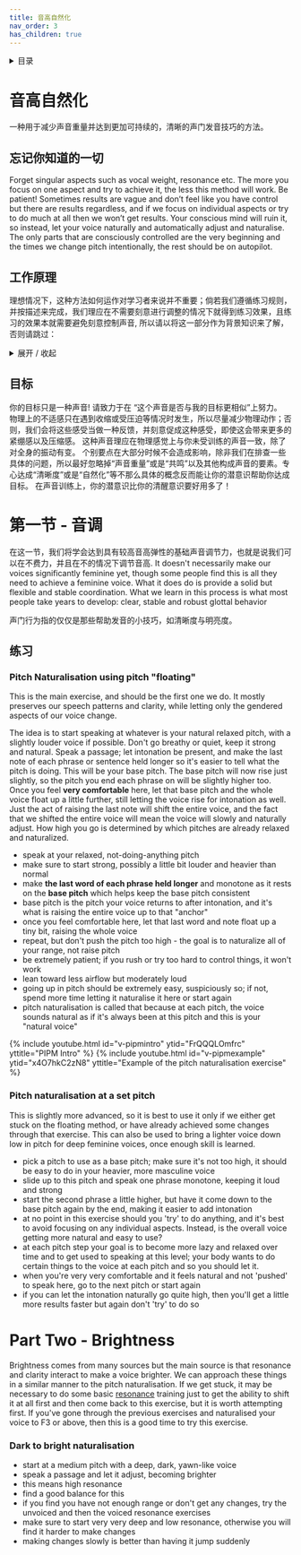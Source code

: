 ```yaml
---
title: 音高自然化
nav_order: 3
has_children: true
---
```

<details closed markdown="block">
  <summary>
    目录
  </summary>
{: .text-delta }
1. TOC
{:toc}
</details>

# 音高自然化
一种用于减少声音重量并达到更加可持续的，清晰的声门发音技巧的方法。

## 忘记你知道的一切
Forget singular aspects such as vocal weight, resonance etc. The more you focus on one aspect and try to achieve it, the less this method will work. Be patient! Sometimes results are vague and don’t feel like you have control but there are results regardless, and if we focus on individual aspects or try to do much at all then we won’t get results. Your conscious mind will ruin it, so instead, let your voice naturally and automatically adjust and naturalise. The only parts that are consciously controlled are the very beginning and the times we change pitch intentionally, the rest should be on autopilot.

## 工作原理
理想情况下，这种方法如何运作对学习者来说并不重要；倘若我们遵循练习规则，并按描述来完成，我们理应在不需要刻意进行调整的情况下就得到练习效果，且练习的效果本就需要避免刻意控制声音, 所以请以将这一部分作为背景知识来了解，否则请跳过：
<details closed markdown="block">
<summary markdown="block">
展开 / 收起
</summary>
工作原理十分简单。 我们的声音存在着复合性，或者说当你试图达到某个目的时，也会同时达成另一个目的。有时候这种复合性会影响我们, 但有时候也代表了某种层面上的自然平衡。 音高在声音女性化的几乎每个要点上都存在着少量的正向复合性， 且我们在不费力也不牺牲其他要点的前提下调节音高的能力代表了声音女性化与更广义的发声能力中非常关键的一项技能。通过这些方法习得的能力等效于在数年来通过每日的练习所取得的成果。

一旦学会，这些技能对任何音高都有帮助, 也就是说我们可以在较低的音高下维持女性化的声音特征以及我们通过这些方法习得的其他通用技能。需要格外注意的是音高本身对声音的“质量”以及性别影响甚微，却是可以用来达到我们想要的改变的有力工具。 我们的目标并非“提高音高”，而是在每种音高下改进声音。最终，我们可以获得在下意识中控制声音重量的能力，但这需要大量的练习。
</details>

## 目标
你的目标只是一种声音! 请致力于在 “这个声音是否与我的目标更相似”上努力。 物理上的不适感只在遇到收缩或受压迫等情况时发生，所以尽量减少物理动作；否则，我们会将这些感受当做一种反馈，并刻意促成这种感受，即使这会带来更多的紧绷感以及压缩感。 这种声音理应在物理感觉上与你未受训练的声音一致，除了对全身的振动有变。 个别要点在大部分时候不会造成影响，除非我们在排查一些具体的问题，所以最好忽略掉“声音重量”或是“共鸣”以及其他构成声音的要素。专心达成“清晰度”或是“自然化”等不那么具体的概念反而能让你的潜意识帮助你达成目标。 在声音训练上，你的潜意识比你的清醒意识要好用多了！



# 第一节 - 音调
在这一节，我们将学会达到具有较高音高弹性的基础声音调节力，也就是说我们可以在不费力，并且在不的情况下调节音高. It doesn't necessarily make our voices significantly feminine yet, though some people find this is all they need to achieve a feminine voice. What it does do is provide a solid but flexible and stable coordination. What we learn in this process is what most people take years to develop: clear, stable and robust glottal behavior

声门行为指的仅仅是那些帮助发音的小技巧，如清晰度与明亮度。


## 练习

### Pitch Naturalisation using pitch "floating"
This is the main exercise, and should be the first one we do. It mostly preserves our speech patterns and clarity, while letting only the gendered aspects of our voice change.

The idea is to start speaking at whatever is your natural relaxed pitch, with a slightly louder voice if possible. Don't go breathy or quiet, keep it strong and natural. Speak a passage; let intonation be present, and make the last note of each phrase or sentence held longer so it's easier to tell what the pitch is doing. This will be your base pitch. The base pitch will now rise just slightly, so the pitch you end each phrase on will be slightly higher too. Once you feel **very comfortable** here, let that base pitch and the whole voice float up a little further, still letting the voice rise for intonation as well. Just the act of raising the last note will shift the entire voice, and the fact that we shifted the entire voice will mean the voice will slowly and naturally adjust. How high you go is determined by which pitches are already relaxed and naturalized.
- speak at your relaxed, not-doing-anything pitch
- make sure to start strong, possibly a little bit louder and heavier than normal
- make **the last word of each phrase held longer** and monotone as it rests on the **base pitch** which helps keep the base pitch consistent
- base pitch is the pitch your voice returns to after intonation, and it's what is raising the entire voice up to that "anchor"
- once you feel comfortable here, let that last word and note float up a tiny bit, raising the whole voice
- repeat, but don't push the pitch too high - the goal is to naturalize all of your range, not raise pitch
- be extremely patient; if you rush or try too hard to control things, it won't work
- lean toward less airflow but moderately loud
- going up in pitch should be extremely easy, suspiciously so; if not, spend more time letting it naturalise it here or start again
- pitch naturalisation is called that because at each pitch, the voice sounds natural as if it's always been at this pitch and this is your "natural voice"

{% include youtube.html id="v-pipmintro" ytid="FrQQQLOmfrc" yttitle="PIPM Intro" %}
{% include youtube.html id="v-pipmexample" ytid="x4O7hkC2zN8" yttitle="Example of the pitch naturalisation exercise" %}

### Pitch naturalisation at a set pitch
This is slightly more advanced, so it is best to use it only if we either get stuck on the floating method, or have already achieved some changes through that exercise. This can also be used to bring a lighter voice down low in pitch for deep feminine voices, once enough skill is learned.
- pick a pitch to use as a base pitch; make sure it's not too high, it should be easy to do in your heavier, more masculine voice
- slide up to this pitch and speak one phrase monotone, keeping it loud and strong
- start the second phrase a little higher, but have it come down to the base pitch again by the end, making it easier to add intonation
- at no point in this exercise should you 'try' to do anything, and it's best to avoid focusing on any individual aspects. Instead, is the overall voice getting more natural and easy to use?
- at each pitch step your goal is to become more lazy and relaxed over time and to get used to speaking at this level; your body wants to do certain things to the voice at each pitch and so you should let it.
- when you're very very comfortable and it feels natural and not 'pushed' to speak here, go to the next pitch or start again
- if you can let the intonation naturally go quite high, then you'll get a little more results faster but again don't 'try' to do so


# Part Two - Brightness
Brightness comes from many sources but the main source is that resonance and clarity interact to make a voice brighter. We can approach these things in a similar manner to the pitch naturalisation. If we get stuck, it may be necessary to do some basic [resonance](/wiki/pages/resonance) training just to get the ability to shift it at all first and then come back to this exercise, but it is worth attempting first. If you've gone through the previous exercises and naturalised your voice to F3 or above, then this is a good time to try this exercise.
### Dark to bright naturalisation
- start at a medium pitch with a deep, dark, yawn-like voice
- speak a passage and let it adjust, becoming brighter
- this means high resonance
- find a good balance for this
- if you find you have not enough range or don't get any changes, try the unvoiced and then the voiced resonance exercises
- make sure to start very very deep and low resonance, otherwise you will find it harder to make changes
- making changes slowly is better than having it jump suddenly
